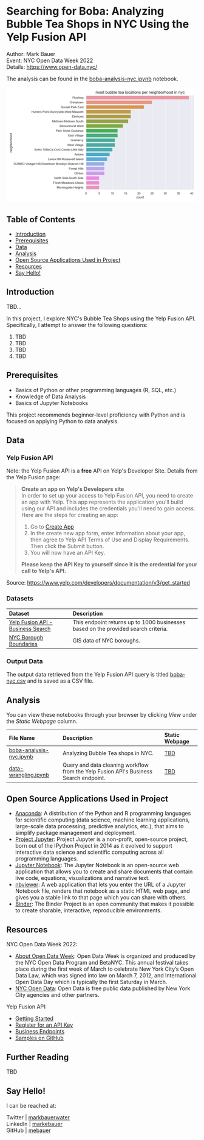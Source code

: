 # Searching for Boba: Analyzing Bubble Tea Shops in NYC Using the Yelp Fusion API

Author: Mark Bauer  
Event: NYC Open Data Week 2022  
Details: https://www.open-data.nyc/  

The analysis can be found in the [boba-analysis-nyc.ipynb](https://github.com/mebauer/boba-nyc/blob/master/boba-analysis-nyc.ipynb) notebook. 

![cover-photo](busineses-per-neighborhood.png)

## Table of Contents

   * [Introduction](#Introduction)
   * [Prerequisites](#Prerequisites)
   * [Data](#Data) 
   * [Analysis](#Analysis)
   * [Open Source Applications Used in Project](#Open-Source-Applications-Used-in-Project)
   * [Resources](#Resources)
   * [Say Hello!](#Say-Hello)
   
## Introduction

TBD... 

In this project, I explore NYC's Bubble Tea Shops using the Yelp Fusion API. Specifically, I attempt to answer the following questions:
1. TBD 
2. TBD 
3. TBD  
4. TBD  

## Prerequisites

- Basics of Python or other programming languages (R, SQL, etc.)
- Knowledge of Data Analysis
- Basics of Jupyter Notebooks

This project recommends beginner-level proficiency with Python and is focused on applying Python to data analysis.


## Data 

### Yelp Fusion API

Note: the Yelp Fusion API is a **free** API on Yelp's Developer Site. Details from the Yelp Fusion page: 

> **Create an app on Yelp's Developers site**    
In order to set up your access to Yelp Fusion API, you need to create an app with Yelp. This app represents the application you'll build using our API and includes the credentials you'll need to gain access. Here are the steps for creating an app:  
>
> 1. Go to [Create App](https://www.yelp.com/developers/v3/manage_app)  
> 2. In the create new app form, enter information about your app, then agree to Yelp API Terms of Use and Display Requirements. Then click the Submit button.  
> 3. You will now have an API Key.  
>
> **Please keep the API Key to yourself since it is the credential for your call to Yelp's API.**  

Source: https://www.yelp.com/developers/documentation/v3/get_started

### Datasets

| Dataset | Description |
| :-------- | :---------- |
| [Yelp Fusion API - Business Search](https://www.yelp.com/developers/documentation/v3/business_search) | This endpoint returns up to 1000 businesses based on the provided search criteria. |
| [NYC Borough Boundaries](https://data.cityofnewyork.us/City-Government/Borough-Boundaries/tqmj-j8zm) | GIS data of NYC boroughs. |

### Output Data 

The output data retrieved from the Yelp Fusion API query is titled [boba-nyc.csv](https://github.com/mebauer/boba-nyc/blob/master/boba-nyc.csv) and is saved as a CSV file.
 

## Analysis

You can view these notebooks through your browser by clicking *View* under the *Static Webpage* column. 

| File Name | Description | Static Webpage |
| :-------- | :---------- | :------------- |
| [boba-analysis-nyc.ipynb](https://github.com/mebauer/boba-nyc/blob/master/boba-analysis-nyc.ipynb) | Analyzing Bubble Tea shops in NYC. | [TBD](TBD) |
| [data-wrangling.ipynb](https://github.com/mebauer/boba-nyc/blob/master/data-wrangling.ipynb) | Query and data cleaning workflow from the Yelp Fusion API's Business Search endpoint. | [TBD](TBD) |

## Open Source Applications Used in Project

- [Anaconda](https://www.anaconda.com/): A distribution of the Python and R programming languages for scientific computing (data science, machine learning applications, large-scale data processing, predictive analytics, etc.), that aims to simplify package management and deployment.  
- [Project Jupyter](https://jupyter.org/index.html): Project Jupyter is a non-profit, open-source project, born out of the IPython Project in 2014 as it evolved to support interactive data science and scientific computing across all programming languages.  
- [Jupyter Notebook](https://jupyter.org/try): The Jupyter Notebook is an open-source web application that allows you to create and share documents that contain live code, equations, visualizations and narrative text.  
- [nbviewer](https://nbviewer.jupyter.org/): A web application that lets you enter the URL of a Jupyter Notebook file, renders that notebook as a static HTML web page, and gives you a stable link to that page which you can share with others.  
- [Binder](https://mybinder.org/): The Binder Project is an open community that makes it possible to create sharable, interactive, reproducible environments.

## Resources

NYC Open Data Week 2022:
- [About Open Data Week](https://2022.open-data.nyc/about/?_ga=2.50656297.1098322179.1641752075-1851954477.1641607907&_gl=1*1b9ycty*_ga*MTg1MTk1NDQ3Ny4xNjQxNjA3OTA3*_ga_7GQYNB09QV*MTY0MTc1NDU4My40LjAuMTY0MTc1NDU4My4w): Open Data Week is organized and produced by the NYC Open Data Program and BetaNYC. This annual festival  takes place during the first week of March to celebrate New York City’s Open Data Law, which was signed into law on March 7, 2012, and International Open Data Day which is typically the first Saturday in March.   
- [NYC Open Data](https://opendata.cityofnewyork.us/): Open Data is free public data published by New York City agencies and other partners. 

Yelp Fusion API:  
- [Getting Started](https://www.yelp.com/developers/documentation/v3/get_started)  
- [Register for an API Key](https://www.yelp.com/developers/documentation/v3/authentication) 
- [Business Endpoints](https://www.yelp.com/developers/documentation/v3/business)  
- [Samples on GitHub](https://github.com/Yelp/yelp-fusion)

## Further Reading

TBD


## Say Hello!   

I can be reached at:  

Twitter | [markbauerwater](https://twitter.com/markbauerwater)  
LinkedIn | [markebauer](https://www.linkedin.com/in/markebauer/)  
GitHub | [mebauer](https://github.com/mebauer)
